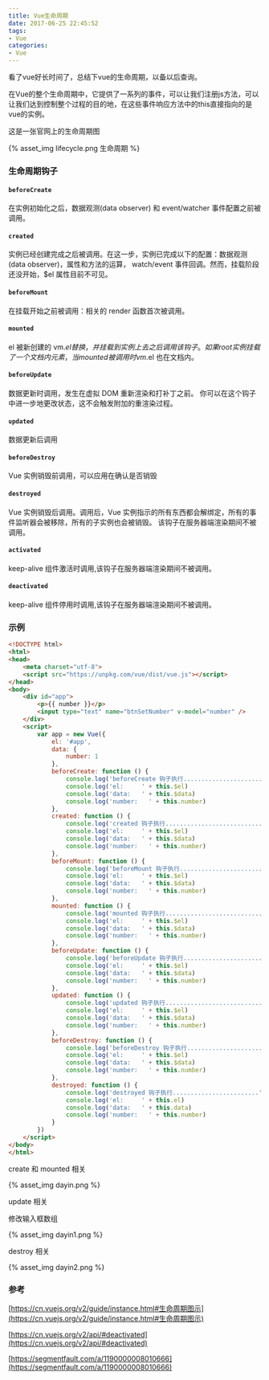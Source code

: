 ```yaml
---
title: Vue生命周期
date: 2017-06-25 22:45:52
tags: 
- Vue
categories: 
- Vue
---
```

看了vue好长时间了，总结下vue的生命周期，以备以后查询。

在Vue的整个生命周期中，它提供了一系列的事件，可以让我们注册js方法，可以让我们达到控制整个过程的目的地，在这些事件响应方法中的this直接指向的是vue的实例。

这是一张官网上的生命周期图
<!-- more -->
<!--![生命周期](images/lifecycle.png)-->
{% asset_img lifecycle.png 生命周期 %}

### 生命周期钩子

#### `beforeCreate`

在实例初始化之后，数据观测(data observer) 和 event/watcher 事件配置之前被调用。

#### `created`

实例已经创建完成之后被调用。在这一步，实例已完成以下的配置：数据观测(data observer)，属性和方法的运算， watch/event 事件回调。然而，挂载阶段还没开始，$el 属性目前不可见。

#### `beforeMount`

在挂载开始之前被调用：相关的 render 函数首次被调用。

#### `mounted`

el 被新创建的 vm.$el 替换，并挂载到实例上去之后调用该钩子。如果 root 实例挂载了一个文档内元素，当 mounted 被调用时 vm.$el 也在文档内。

#### `beforeUpdate`

数据更新时调用，发生在虚拟 DOM 重新渲染和打补丁之前。 你可以在这个钩子中进一步地更改状态，这不会触发附加的重渲染过程。

#### `updated`

数据更新后调用

#### `beforeDestroy`

Vue 实例销毁前调用，可以应用在确认是否销毁

####  `destroyed`

Vue 实例销毁后调用。调用后，Vue 实例指示的所有东西都会解绑定，所有的事件监听器会被移除，所有的子实例也会被销毁。 该钩子在服务器端渲染期间不被调用。

#### `activated`

keep-alive 组件激活时调用,该钩子在服务器端渲染期间不被调用。

#### `deactivated`

keep-alive 组件停用时调用,该钩子在服务器端渲染期间不被调用。


### 示例

``` html
<!DOCTYPE html>
<html>
<head>
    <meta charset="utf-8">
    <script src="https://unpkg.com/vue/dist/vue.js"></script>
</head>
<body>
    <div id="app">
        <p>{{ number }}</p>
        <input type="text" name="btnSetNumber" v-model="number" />
    </div>
    <script>
        var app = new Vue({
            el: '#app',
            data: {
                number: 1
            },
            beforeCreate: function () {
                console.log('beforeCreate 钩子执行..........................')
                console.log('el:     ' + this.$el)
                console.log('data:   ' + this.$data)
                console.log('number:   ' + this.number)
            },
            created: function () {
                console.log('created 钩子执行...........................')
                console.log('el:     ' + this.$el)
                console.log('data:   ' + this.$data)
                console.log('number:   ' + this.number)
            },
            beforeMount: function () {
                console.log('beforeMount 钩子执行...........................')
                console.log('el:     ' + this.$el)
                console.log('data:   ' + this.$data)
                console.log('number:   ' + this.number)
            },
            mounted: function () {
                console.log('mounted 钩子执行...........................')
                console.log('el:     ' + this.$el)
                console.log('data:   ' + this.$data)
                console.log('number:   ' + this.number)
            },
            beforeUpdate: function () {
                console.log('beforeUpdate 钩子执行..........................')
                console.log('el:     ' + this.$el)
                console.log('data:   ' + this.$data)
                console.log('number:   ' + this.number)
            },
            updated: function () {
                console.log('updated 钩子执行...........................')
                console.log('el:     ' + this.$el)
                console.log('data:   ' + this.$data)
                console.log('number:   ' + this.number)
            },
            beforeDestroy: function () {
                console.log('beforeDestroy 钩子执行........................')
                console.log('el:     ' + this.$el)
                console.log('data:   ' + this.$data)
                console.log('number:   ' + this.number)
            },
            destroyed: function () {
                console.log('destroyed 钩子执行........................')
                console.log('el:     ' + this.el)
                console.log('data:   ' + this.data)
                console.log('number:   ' + this.number)
            }
        })
    </script>
</body>
</html>
```

create 和 mounted 相关

<!--![](images/dayin.png)-->
{% asset_img dayin.png %}

update 相关

修改输入框数组
<!--![](images/dayin1.png)-->
{% asset_img dayin1.png %}

destroy 相关

<!--![](images/dayin2.png)-->
{% asset_img dayin2.png %}


### 参考

[https://cn.vuejs.org/v2/guide/instance.html#生命周期图示](https://cn.vuejs.org/v2/guide/instance.html#生命周期图示)

[https://cn.vuejs.org/v2/api/#deactivated](https://cn.vuejs.org/v2/api/#deactivated)

[https://segmentfault.com/a/1190000008010666](https://segmentfault.com/a/1190000008010666)
